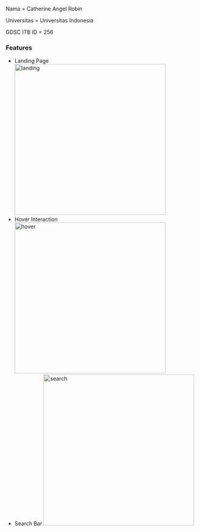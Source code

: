 <p>Nama = Catherine Angel Robin</p>
<p>Universitas = Universitas Indonesia</p>
<p>GDSC ITB ID = 256</p>

<h3>Features</h3>
<ul>
  <li>Landing Page
    <img scr="./img/landing.png" alt="landing" width="400">
  </li>
  <li> Hover Interaction
    <img scr="./img/hover.png" alt="hover" width="400">
  </li>
  <li> Search Bar
    <img scr="./img/search.png" alt="search" width="400" >
  </li>
</ul>
